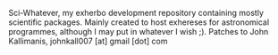 Sci-Whatever, my exherbo development repository containing mostly scientific packages. Mainly created to host exhereses 
for astronomical programmes, although I may put in whatever I wish ;). 
Patches to John Kallimanis, johnkall007 [at] gmail [dot] com 
